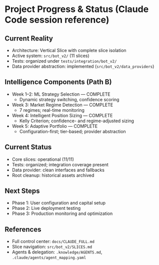 # Project Progress & Status (Claude Code session reference)

## Current Reality
- Architecture: Vertical Slice with complete slice isolation
- Active system: `src/bot_v2/` (11 slices)
- Tests: organized under `tests/integration/bot_v2/`
- Data provider abstraction: implemented (`src/bot_v2/data_providers`)

## Intelligence Components (Path B)
- Week 1–2: ML Strategy Selection — COMPLETE
  - Dynamic strategy switching, confidence scoring
- Week 3: Market Regime Detection — COMPLETE
  - 7 regimes; real-time monitoring
- Week 4: Intelligent Position Sizing — COMPLETE
  - Kelly Criterion; confidence- and regime-adjusted sizing
- Week 5: Adaptive Portfolio — COMPLETE
  - Configuration-first; tier-based; provider abstraction

## Current Status
- Core slices: operational (11/11)
- Tests: organized; integration coverage present
- Data provider: clean interfaces and fallbacks
- Root cleanup: historical assets archived

## Next Steps
- Phase 1: User configuration and capital setup
- Phase 2: Live deployment testing
- Phase 3: Production monitoring and optimization

## References
- Full control center: `docs/CLAUDE_FULL.md`
- Slice navigation: `src/bot_v2/SLICES.md`
- Agents & delegation: `.knowledge/AGENTS.md`, `.claude/agents/agent_mapping.yaml`
